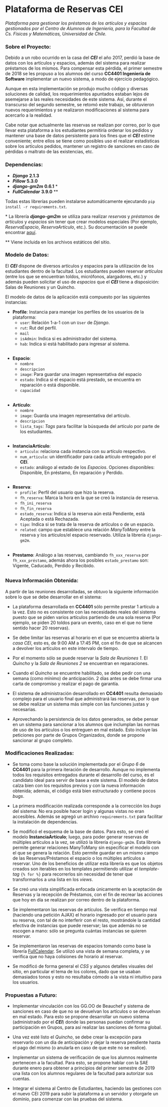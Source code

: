 # Plataforma de Reservas CEI

*Plataforma para gestionar los préstamos de los artículos y espacios gestionados por el Centro de Alumnos de Ingeniería, para la Facultad de Cs. Físicas y Matemáticas, Universidad de Chile.*

### Sobre el Proyecto:
Debido a un robo ocurrido en la casa del ***CEI*** el año 2017, perdió la base de datos con los artículos y espacios, además del sistema para realizar préstamos de los mismos. Para compensar esta pérdida, el primer semestre de 2018 se les propuso a los alumnos del curso **CC4401 Ingeniería de Software** implementar un nuevo sistema, a modo de ejercicio pedagógico.

Aunque en esta implementación se produjo mucho código y diversas soluciones de calidad, los requerimientos apuntados estaban lejos de asemejarse a las reales necesidades de este sistema. Así, durante el transcurso del segundo semestre, se retomó este trabajo, se obtuvieron nuevos requerimientos y se realizaron modificaciones al sistema para acercarlo a la realidad.

Cabe notar que actualmente las reservas se realizan por correo, por lo que llevar esta plataforma a los estudiantes permitiría ordenar los pedidos y mantener una base de datos persistente para los fines que el ***CEI*** estime conveniente; entre ellos se tiene como posibles uso el realizar estadísticas sobre los artículos pedidos, mantener un registro de sanciones en caso de pérdidas o maltrato de las existencias, etc.

### Dependencias:

- ***Django*** **2.1.3**
- ***Pillow*** **5.3.0**
- ***django-gm2m*** **0.6.1** \*
- ***FullCalendar*** **3.9.0** \*\*

Todas estas librerías pueden instalarse automáticamente ejecutando `pip install -r requirements.txt`.

\* La librería ***django-gm2m*** se utiliza para realizar *reservas* y *préstamos* de *artículos* y *espacios* sin tener que crear modelos especiales (Por ejemplo, *ReservaEspacio*, *ReservaArtículo*, etc.). Su documentación se puede encontrar [aquí](https://django-gm2m.readthedocs.io/en/stable/).

\*\* Viene incluida en los archivos estáticos del sitio.

### Modelo de Datos:

El ***CEI*** dispone de diversos artículos y espacios para la utilización de los estudiantes dentro de la facultad. Los estudiantes pueden reservar *artículos* (entre los que se encuentran toldos, micrófonos, alargadores, etc.) y además pueden solicitar el uso de *espacios* que el ***CEI*** tiene a disposición: Salas de Reuniones y un Quincho.

El modelo de datos de la aplicación está compuesto por las siguientes instancias:

- **Profile**: Instancia para manejar los  perfiles de los usuarios de la plataforma:
  - `user`: Relación 1-a-1 con un `User` de *Django*.
  - `rut`: Rut del perfil.
  - `mail`
  - `isAdmin`: Indica si es administrador del sistema.
  - `hab`: Indica si está habilitado para ingresar al sistema.
##
- **Espacio**:
  - `nombre`
  - `descripcion`
  - `image`: Para guardar una imagen representativa del espacio
  - `estado`: Indica si el espacio está prestado, se encuentra en reparación o está disponible.
  - `capacidad`
##
- **Artículo**:
  - `nombre`
  - `image`: Guarda una imagen representativa del artículo.
  - `descripcion`
  - `lista_tags`: *Tags* para facilitar la búsqueda del artículo por parte de los estudiantes.
##
- **InstanciaArtículo**:
  - `articulo`: relaciona cada instancia con su artículo respectivo.
  - `num_articulo`: un identificador para cada artículo entregado por el **CEI**.
  - `estado`: análogo al estado de los *Espacios*. Opciones disponibles: Disponible, En préstamo, En reparación y Perdido.
##
- **Reserva**:
  - `profile`: Perfil del usuario que hizo la reserva.
  - `fh_reserva`: Marca la hora en la que se creó la instancia de reserva.
  - `fh_ini_reserva`
  - `fh_fin_reserva`
  - `estado_reserva`: Indica si la reserva aún está Pendiente, está Aceptada o está Rechazada.
  - `tipo`: Indica si se trata de la reserva de artículos o de un espacio.
  - `related`: campo que establece una relación *ManyToMany* entre la reserva y los artículos/el espacio reservado. Utiliza la librería `django-gm2m`.
##
- **Prestamo**:
  Análogo a las reservas, cambiando `fh_xxx_reserva` por `fh_xxx_préstamo`, además
  ahora los posibles `estado_prestamo` son: Vigente, Caducado, Perdido y Recibido.  
##

### Nueva Información Obtenida:
A partir de las reuniones desarrolladas, se obtuvo la siguiente información sobre lo que se debe desarrollar en el sistema:
- La plataforma desarrollada en **CC4401** sólo permite prestar 1 artículo a la vez. Esto no es consistente con las necesidades reales del sistema puesto que se piden varios artículos partiendo de una sola reserva (Por ejemplo, se piden 20 toldos para un evento, caso en el que no tiene sentido hacer 20 reservas).

- Se debe limitar las reservas al horario en el que se encuentra abierta la *casa CEI*, esto es, de 9:00 AM a 17:45 PM, con el fin de que se alcancen a devolver los artículos en este intervalo de tiempo.

- Por el momento sólo se puede reservar la *Sala de Reuniones 1*. El *Quincho* y la *Sala de Reuniones 2* se encuentran en reparaciones.

- Cuando el *Quincho* se encuentre habilitado, se debe pedir con una semana (como mínimo) de anticipación. 2 días antes se debe firmar una carta de compromiso y realizar el pago de garantía.

- El sistema de administración desarrollado en **CC4401** resulta demasiado complejo para el usuario final que administrará las reservas, por lo que se debe realizar un sistema más simple con las funciones justas y necesarias.

- Aprovechando la persistencia de los datos generados, se debe pensar en un sistema para sancionar a los alumnos que inclumplan las normas de uso de los artículos o los entreguen en mal estado. Esto incluye las peticiones por parte de Grupos Organizados, donde se propone sancionar al grupo completo.

### Modificaciones Realizadas:
- Se toma como base la solución implementada por el *Grupo 6* de **CC4401** para la primera iteración de desarrollo. Aunque no implementa todos los requisitos entregados durante el desarrollo del curso, es el candidato ideal para servir de base a este sistema. El modelo de datos calza bien con los requisitos previos y con la nueva información obtenida; además, el código está bien estructurado y contiene pocos *bugs*.

- La primera modificación realizada corresponde a la corrección los *bugs* del sistema: No era posible hacer login y algunas vistas no eran accesibles. Además se agregó un archivo `requirements.txt` para facilitar la instalación de dependencias.

- Se modificó el esquema de la base de datos. Para esto, se creó el modelo **InstanciaArtículo**; luego, para poder generar reservas de múltiples artículos a la vez, se utilizó la librería `django-gm2m`. Esta librería permite generar relaciones ManyToMany sin especificar el modelo con el que se genera la relación. Esto permite guardar en un mismo campo de las Reservas/Préstamos el espacio o los múltiples artículos a reservar. Uno de los beneficios de utilizar esta librería es que los objetos creados son iterables en los templates permitiendo utilizar el *template-tag* `{% for %}` para recorrerlos sin necesidad de tener que transformarlos a una lista en los *views*.

- Se creó una vista simplificada enfocada únicamente en la aceptación de Reservas y la recepción de Préstamos, con el fin de recrear las acciones que hoy en día se realizan por correo dentro de la plataforma.

- Se implementaron las reservas de artículos. Se verifica en tiempo real (haciendo una petición AJAX) el horario ingresado por el usuario para su reserva, con tal de no interferir con el resto, mostrándole la cantidad efectiva de instancias que puede reservar; las que además no se escogen a mano: sólo se pregunta cuántas instancias se quieren reservar.

- Se implementaron las reservas de espacios tomando como base la librería [FullCalendar](https://fullcalendar.io/). Se utilizó una vista de semana completa, y se verifica que no haya colisiones de horario al reservar.

- Se modificó de forma general el *CSS* y algunos detalles visuales del sitio, en particular el tema de los colores, dado que se usaban demasiados tonos y esto no resultaba cómodo a la vista ni intuitivo para los usuarios.

### Propuestas a Futuro:
- Implementar vinculación con los GG.OO de Beauchef y sistema de sanciones en caso de que no se devuelvan los artículos o se devuelvan en mal estado. Para esto se propone desarrollar un nuevo sistema (administrado por el ***CEI***) donde las personas puedan confirmar su participación en Grupos, para así realizar las sanciones de forma global.

- Una vez esté listo el *Quincho*, se debe crear la excepción para reservarlo con un día de anticipación y dejar la reserva pendiente hasta el pago del mismo (o anularla en caso de que este no se realice).

- Implementar un sistema de verificación de que los alumnos realmente pertenecen a la facultad. Para esto, se propone hablar con la SAE durante enero para obtener a principios del primer semestre de 2019 una lista con los alumnos regulares de la facultad para autorizar sus cuentas.

- Integrar el sistema al Centro de Estudiantes, haciendo las gestiones con el nuevo CEI 2019 para subir la plataforma a un servidor y otorgarle un dominio, para comenzar con las pruebas del sistema.
